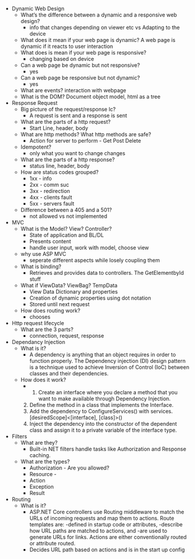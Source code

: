 * Dynamic Web Design
    * What’s the difference between a dynamic and a responsive web design? 
        * info that changes depending on viewer etc vs Adapting to the device
    * What does it mean if your web page is dynamic? 
        A web page is dynamic if it reacts to user interaction
    * What does is mean if your web page is responsive?
        * changing based on device
    * Can a web page be dynamic but not responsive? 
        * yes
    * Can a web page be responsive but not dynamic? 
        * yes
    * What are events?
        interaction with webpage
    * What is the DOM?
        Document object model,  html as a tree
* Response Request
    * Big picture of the request/response lc? 
        * A request is sent and a response is sent
    * What are the parts of a http request? 
        * Start Line, header, body
    * What are http methods? What http methods are safe? 
        * Action for server to perform - Get Post Delete
    * Idempotent?
        * only what you want to change changes
    *  What are the parts of a http response? 
        * status line, header, body
    * How are status codes grouped? 
        * 1xx - info
        * 2xx - comm suc
        * 3xx - redirection 
        * 4xx - clients fault
        * 5xx - servers fault
    * Difference between a 405 and a 501?
        * not allowed vs not implemented
* MVC
    * What is the Model? View? Controller?
        * State of application and BL/DL
        * Presents content
        * handle user input, work with model, choose view
    * why use ASP MVC
        * seperate different aspects while losely coupling them
    * What is binding?
        * Retrieves and provides data to controllers. The GetElementbyId stuff
    * What if ViewData? ViewBag? TempData
        * View Data Dictionary and properties
        * Creation of dynamic properties using dot notation
        * Stored until next request
    * How does routing work?
        * chooses 
* Http request lifecycle
    * What are the 3 parts?
        * connection, request, response
* Dependancy Injection
    * What is it?
        * A dependency is anything that an object requires in order to function properly. The Dependency injection (DI) design pattern is a technique used to achieve Inversion of Control (IoC) between classes and their dependencies. 
    * How does it work?
        *  1. Create an interface where you declare a method that you want to make available through Dependency Injection.
        2. Define the method in a class that implements the Interface.
        3. Add the dependency to ConfigureServices() with services.[desiredScope]<[interface], [class]>()
        4. Inject the dependency into the constructor of the dependent class and assign it to a private variable of the interface type.
* Filters
    * What are they?
        * Built-in NET filters handle tasks like Authorization and Response caching. 
    * What are the types?
        * Authorization - Are you allowed?
        * Resource - 
        * Action
        * Exception
        * Result
* Routing
    * What is it?
        * ASP.NET Core controllers use Routing middleware to match the URLs of incoming requests and map them to actions. Route templates are: 	-defined in startup code or attributes, 	-describe how URL paths are matched to actions, and 	-are used to generate URLs for links. Actions are either conventionally routed or attribute routed. 
        * Decides URL path based on actions and is in the start up config
